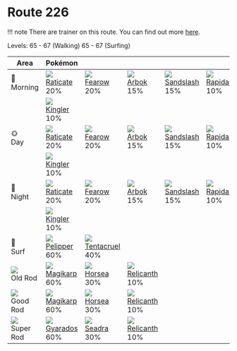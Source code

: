 # Route 226

!!! note
    There are trainer on this route. You can find out more [here](../../trainer_changes/route_226/).

Levels: 65 - 67 (Walking) 65 - 67 (Surfing)

Area                         | Pokémon                           | &nbsp;                            | &nbsp;                            | &nbsp;                            | &nbsp;                            | &nbsp;
---                          | ---                               | ---                               | ---                               | ---                               | ---                               | ---
🌅<br>Morning                 | ![][020]<br> [Raticate]<br> 20%  | ![][022]<br> [Fearow]<br> 20%    | ![][024]<br> [Arbok]<br> 15%     | ![][028]<br> [Sandslash]<br> 15% | ![][078]<br> [Rapidash]<br> 10%  | ![][085]<br> [Dodrio]<br> 10%
&nbsp;                       | ![][099]<br> [Kingler]<br> 10%
🌞<br>Day                     | ![][020]<br> [Raticate]<br> 20%  | ![][022]<br> [Fearow]<br> 20%    | ![][024]<br> [Arbok]<br> 15%     | ![][028]<br> [Sandslash]<br> 15% | ![][078]<br> [Rapidash]<br> 10%  | ![][085]<br> [Dodrio]<br> 10%
&nbsp;                       | ![][099]<br> [Kingler]<br> 10%
🌙<br>Night                   | ![][020]<br> [Raticate]<br> 20%  | ![][022]<br> [Fearow]<br> 20%    | ![][024]<br> [Arbok]<br> 15%     | ![][028]<br> [Sandslash]<br> 15% | ![][078]<br> [Rapidash]<br> 10%  | ![][085]<br> [Dodrio]<br> 10%
&nbsp;                       | ![][099]<br> [Kingler]<br> 10%
🌊<br> Surf                   | ![][279]<br> [Pelipper]<br> 60%  | ![][073]<br> [Tentacruel]<br> 40%
![][old-rod]<br> Old Rod     | ![][129]<br> [Magikarp]<br> 60%  | ![][116]<br> [Horsea]<br> 30%    | ![][369]<br> [Relicanth]<br> 10%
![][good-rod]<br> Good Rod   | ![][129]<br> [Magikarp]<br> 60%  | ![][116]<br> [Horsea]<br> 30%    | ![][369]<br> [Relicanth]<br> 10%
![][super-rod]<br> Super Rod | ![][130]<br> [Gyarados]<br> 60%  | ![][117]<br> [Seadra]<br> 30%    | ![][369]<br> [Relicanth]<br> 10%


[Raticate]: ../../pokemon_changes/020/
[Fearow]: ../../pokemon_changes/022/
[Arbok]: ../../pokemon_changes/024/
[Sandslash]: ../../pokemon_changes/028/
[Tentacruel]: ../../pokemon_changes/073/
[Rapidash]: ../../pokemon_changes/078/
[Dodrio]: ../../pokemon_changes/085/
[Kingler]: ../../pokemon_changes/099/
[Horsea]: ../../pokemon_changes/116/
[Seadra]: ../../pokemon_changes/117/
[Magikarp]: ../../pokemon_changes/129/
[Gyarados]: ../../pokemon_changes/130/
[Pelipper]: ../../pokemon_changes/279/
[Relicanth]: ../../pokemon_changes/369/
[good-rod]: ../img/items/good-rod.png
[old-rod]: ../img/items/old-rod.png
[super-rod]: ../img/items/super-rod.png
[020]: ../img/pokemon/020.png
[022]: ../img/pokemon/022.png
[024]: ../img/pokemon/024.png
[028]: ../img/pokemon/028.png
[073]: ../img/pokemon/073.png
[078]: ../img/pokemon/078.png
[085]: ../img/pokemon/085.png
[099]: ../img/pokemon/099.png
[116]: ../img/pokemon/116.png
[117]: ../img/pokemon/117.png
[129]: ../img/pokemon/129.png
[130]: ../img/pokemon/130.png
[279]: ../img/pokemon/279.png
[369]: ../img/pokemon/369.png
